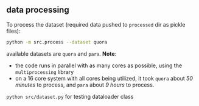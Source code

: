 ## data processing
To process the dataset (required data pushed to `processed` dir as pickle files):
```sh
python -m src.process --dataset quora
```
available datasets are `quora` and `para`. 
**Note**: 
- the code runs in parallel with as many cores as possible, using the `multiprocessing` library 
- on a 16 core system with all cores being utilized, it took `quora` about *50 minutes* to process, and `para` about *9 hours* to process. 

`python src/dataset.py` for testing dataloader class
